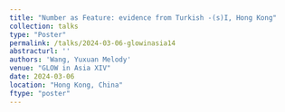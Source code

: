```yaml
---
title: "Number as Feature: evidence from Turkish -(s)I, Hong Kong"
collection: talks
type: "Poster"
permalink: /talks/2024-03-06-glowinasia14
abstracturl: ''
authors: 'Wang, Yuxuan Melody'
venue: "GLOW in Asia XIV"
date: 2024-03-06
location: "Hong Kong, China"
ftype: "poster"
---
```

